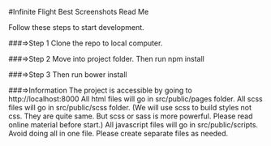 #Infinite Flight Best Screenshots Read Me

Follow these steps to start development.

###=>Step 1
Clone the repo to local computer.

###=>Step 2
Move into project folder. Then run npm install

###=>Step 3
Then run bower install

###=>Information
The project is accessible by going to http://localhost:8000
All html files will go in src/public/pages folder.
All scss files will go in src/public/scss folder.
(We will use scss to build styles not css. They are quite same. But scss or sass is more powerful. Please read online material before start.)
All javascript files will go in src/public/scripts.
Avoid doing all in one file. Please create separate files as needed.